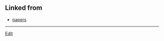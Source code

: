 ## Linked from

* [papers](papers.md)


----
[Edit](https://github.com/vitroid/vitroid.github.io/edit/master/MD/paper1993.md)
